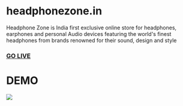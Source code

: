 # headphonezone.in

<p>
Headphone Zone is India first exclusive online store for headphones, earphones and personal Audio devices featuring the world's finest headphones from brands renowned for their sound, design and style


</p>

<a href="unique-sprite-5a80fe.netlify.app/"><h3>GO LIVE</h3></a>
<h1>  DEMO </h1>

<img src="https://github.com/deepaksahu3698/headphonezone.in/blob/main/headphonecomp.gif">
